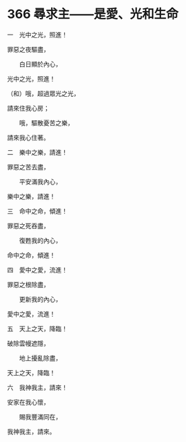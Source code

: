 # 366 尋求主——是愛、光和生命

一　光中之光，照進！

罪惡之夜驅盡，

　　白日顯於內心，

光中之光，照進！

（和）哦，超過眾光之光，

請來住我心房；

　　哦，驅散憂苦之樂，

請來我心住著。

二　樂中之樂，請進！

罪惡之苦去盡，

　　平安滿我內心，

樂中之樂，請進！

三　命中之命，傾進！

罪惡之死吞盡，

　　復甦我的內心，

命中之命，傾進！

四　愛中之愛，流進！

罪惡之根除盡，

　　更新我的內心，

愛中之愛，流進！

五　天上之天，降臨！

破除雲幔遮隱，

　　地上擾亂除盡，

天上之天，降臨！

六　我神我主，請來！

安家在我心懷，

　　賜我豐滿同在，

我神我主，請來。

